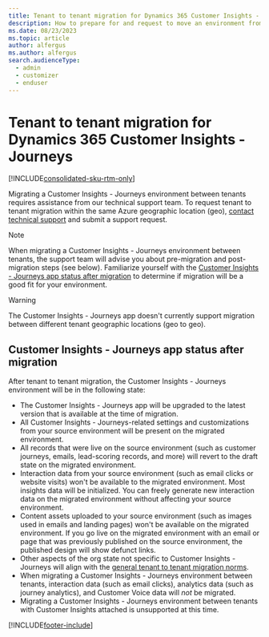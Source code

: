 ```yaml
---
title: Tenant to tenant migration for Dynamics 365 Customer Insights - Journeys
description: How to prepare for and request to move an environment from one tenant to another.
ms.date: 08/23/2023
ms.topic: article
author: alfergus
ms.author: alfergus
search.audienceType: 
  - admin
  - customizer
  - enduser
---
```


# Tenant to tenant migration for Dynamics 365 Customer Insights - Journeys

[!INCLUDE[consolidated-sku-rtm-only](../includes/consolidated-sku-rtm-only.md)]

Migrating a Customer Insights - Journeys environment between tenants requires assistance from our technical support team. To request tenant to tenant migration within the same Azure geographic location (geo), [contact technical support](/power-platform/admin/get-help-support) and submit a support request.

> [!NOTE]
> When migrating a Customer Insights - Journeys environment between tenants, the support team will advise you about pre-migration and post-migration steps (see below). Familiarize yourself with the [Customer Insights - Journeys app status after migration](#customer-insights---journeys-app-status-after-migration) to determine if migration will be a good fit for your environment.

> [!WARNING]
> The Customer Insights - Journeys app doesn't currently support migration between different tenant geographic locations (geo to geo).

## Customer Insights - Journeys app status after migration

After tenant to tenant migration, the Customer Insights - Journeys environment will be in the following state:

- The Customer Insights - Journeys app will be upgraded to the latest version that is available at the time of migration.
- All Customer Insights - Journeys-related settings and customizations from your source environment will be present on the migrated environment.
- All records that were live on the source environment (such as customer journeys, emails, lead-scoring records, and more) will revert to the draft state on the migrated environment.
- Interaction data from your source environment (such as email clicks or website visits) won't be available to the migrated environment. Most insights data will be initialized. You can freely generate new interaction data on the migrated environment without affecting your source environment.
- Content assets uploaded to your source environment (such as images used in emails and landing pages) won't be available on the migrated environment. If you go live on the migrated environment with an email or page that was previously published on the source environment, the published design will show defunct links.
- Other aspects of the org state not specific to Customer Insights - Journeys will align with the [general tenant to tenant migration norms](/power-platform/admin/move-environment-tenant).
- When migrating a Customer Insights - Journeys environment between tenants, interaction data (such as email clicks), analytics data (such as journey analytics), and Customer Voice data will *not* be migrated.
- Migrating a Customer Insights - Journeys environment between tenants with Customer Insights attached is unsupported at this time.

[!INCLUDE[footer-include](../includes/footer-banner.md)]
